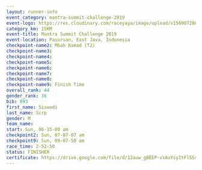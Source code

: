 ```yaml
---
layout: runner-info 
event_category: mantra-summit-challenge-2019 
event-logo: https://res.cloudinary.com/raceyaya/image/upload/v1569072809/logo/mantra-image_segrbx.jpg
category_km: 15KM 
event-title: Mantra Summit Challenge 2019 
event-location: Pasuruan, East Java, Indonesia 
checkpoint-name2: Mbah Kamad (T2) 
checkpoint-name3: 
checkpoint-name4: 
checkpoint-name5: 
checkpoint-name6: 
checkpoint-name7: 
checkpoint-name8: 
checkpoint-name9: Finish Time
overall_rank: 44
gender_rank: 36
bib: 893
first_name: Siswadi
last_name: Scrp
gender: M
team_name: 
start: Sun, 06-15-00 am
checkpoint2: Sun, 07-07-07 am
checkpoint9: Sun, 09-07-50 am
race_time: 2-52-50
status: FINISHER
certificate: https://drive.google.com/file/d/12auw_gBEEP-vsAuYsyItFlSSsWnlHL1G/view?usp=sharing
---
```

